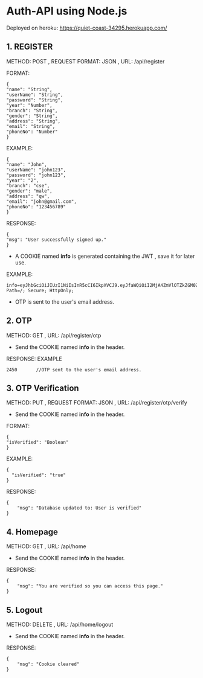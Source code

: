 # Auth-API using Node.js
Deployed on heroku: https://quiet-coast-34295.herokuapp.com/
## 1. REGISTER
METHOD: POST , REQUEST FORMAT: JSON , URL: /api/register  
  
FORMAT:  
```
{  
"name": "String",  
"userName": "String",  
"password": "String",  
"year": "Number",  
"branch": "String",  
"gender": "String",  
"address": "String",  
"email": "String",  
"phoneNo": "Number"  
}  

```
EXAMPLE:  
```
{  
"name": "John",  
"userName": "john123",  
"password": "john123",  
"year": "2",  
"branch": "cse",  
"gender": "male",  
"address": "qw",  
"email": "john@gmail.com",  
"phoneNo": "123456789"  
}  
```
RESPONSE:  
```
{  
"msg": "User successfully signed up."  
}  
```
- A COOKIE named **info** is generated containing the JWT , save it for later use.  
  
EXAMPLE:   
```
info=eyJhbGciOiJIUzI1NiIsInR5cCI6IkpXVCJ9.eyJfaWQiOiI2MjA4ZmVlOTZkZGM0ZDY4YTgxNDY2OGMiLCJpYXQiOjE2NDQ3NTY3MTMsImV4cCI6MTY0ODM1NjcxM30.Dli3bwgwC0Bm4rHmFh8ZpN16j8mkzY0Npn4Z0a4KbW4; Path=/; Secure; HttpOnly;  
```
- OTP is sent to the user's email address.  
## 2. OTP
METHOD: GET , URL: /api/register/otp  
- Send the COOKIE named **info** in the header.  
  
RESPONSE: EXAMPLE  
```
2450       //OTP sent to the user's email address.
```
## 3. OTP Verification  
METHOD: PUT ,  REQUEST FORMAT: JSON , URL: /api/register/otp/verify 
- Send the COOKIE named **info** in the header.  
   
FORMAT:  
```
{  
"isVerified": "Boolean"    
}  

```
EXAMPLE:  
```
{  
  "isVerified": "true"  
}  
```
RESPONSE:  
```
{  
    "msg": "Database updated to: User is verified"  
}  
```
## 4. Homepage
METHOD: GET , URL: /api/home  
- Send the COOKIE named **info** in the header.  
  
RESPONSE:  
```
{
    "msg": "You are verified so you can access this page."
}  
```
## 5. Logout
METHOD: DELETE , URL: /api/home/logout  
- Send the COOKIE named **info** in the header.  
  
RESPONSE:  
```
{
    "msg": "Cookie cleared"
} 
```
